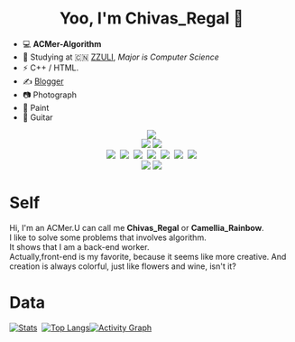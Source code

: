 <h1 align="center"><b> Yoo, I'm Chivas_Regal 👋 </b></h1>

- 💻 **ACMer-Algorithm**
- 📖 Studying at 🇨🇳 [ZZULI](http://www.zzuli.edu.cn/), _Major is Computer Science_
- ⚡ C++ / HTML.
- ✍️ [Blogger](https://www.chivas-regal.top)
- 📷 Photograph 
- 🎨 Paint
- 🎸 Guitar

<p align="center"><img src="https://img.shields.io/badge/-Algorithms-29beb0?style=for-the-badge&logo=thealgorithms&labelColor=ffffff&color=#01BCB4"><br>
  <img src="https://img.shields.io/badge/ACM-math-red">&nbsp;<img src="https://img.shields.io/badge/ACM-graph-orange"><br>
  <img src="https://img.shields.io/badge/-C++-29beb0?style=flat&logo=cplusplus&labelColor=000000&color=004488">&nbsp;
  <img src="https://img.shields.io/badge/-Java-29beb0?style=flat&logo=java&labelColor=000000&color=F16578">&nbsp;
  <img src="https://img.shields.io/badge/-Vue.js-29beb0?style=flat&logo=vue.js&labelColor=ffffff&color=4FC08D">&nbsp;
  <img src="https://img.shields.io/badge/-HTML5-29beb0?style=flat&logo=HTML5&labelColor=ffffff&color=E34F27">&nbsp;
  <img src="https://img.shields.io/badge/-CSS3-29beb0?style=flat&logo=CSS3&labelColor=000000&color=E3D91A">&nbsp;
  <img src="https://img.shields.io/badge/-LaTeX-29beb0?style=flat&logo=latex&labelColor=000000&color=99D5E3">&nbsp;
  <img src="https://img.shields.io/badge/-JavaScript-29beb0?style=flat&logo=JavaScript&labelColor=ffffff&color=F7DF1E"><br>
  <img src="https://badgen.net/github/checks/node-formidable/node-formidable/master/macos">&nbsp;<img src="https://badgen.net/github/checks/node-formidable/node-formidable/master/ubuntu?label=linux"><br>
</p>

# Self
Hi, I'm an ACMer.U can call me <b>Chivas_Regal</b> or <b>Camellia_Rainbow</b>.  
I like to solve some problems that involves algorithm.  
It shows that I am a back-end worker.  
Actually,front-end is my favorite, because it seems like more creative.
And creation is always colorful, just like flowers and wine, isn't it?

# Data
[![Stats](https://github-readme-stats.vercel.app/api?username=Chivas-Regal&hide=contribs,prs&show_icons=true&theme=Gradient)](https://github.com/anuraghazra/github-readme-stats)&nbsp;&nbsp;[![Top Langs](https://github-readme-stats.vercel.app/api/top-langs/?username=anuraghazra&layout=compact)](https://github.com/anuraghazra/github-readme-stats)[![Activity Graph](https://activity-graph.herokuapp.com/graph?username=Chivas-Regal&theme=xcode)](https://github.com/ashutosh00710/github-readme-activity-graph)

